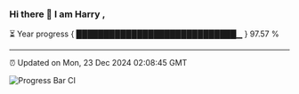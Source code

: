 ### Hi there 👋 I am Harry , 

⏳ Year progress { █████████████████████████████▁ } 97.57 %

---

⏰ Updated on Mon, 23 Dec 2024 02:08:45 GMT

![Progress Bar CI](https://github.com/duykhang68/duykhang68/workflows/Progress%20Bar%20CI/badge.svg)
